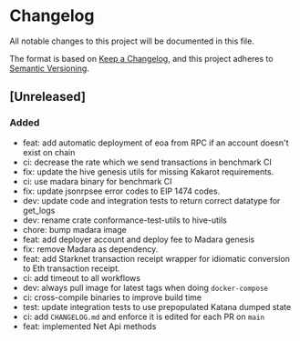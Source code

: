 # Changelog

All notable changes to this project will be documented in this file.

The format is based on [Keep a Changelog](https://keepachangelog.com/en/1.0.0/),
and this project adheres to
[Semantic Versioning](https://semver.org/spec/v2.0.0.html).

## [Unreleased]

### Added

- feat: add automatic deployment of eoa from RPC if an account doesn't exist on chain
- ci: decrease the rate which we send transactions in benchmark CI
- fix: update the hive genesis utils for missing Kakarot requirements.
- ci: use madara binary for benchmark CI
- fix: update jsonrpsee error codes to EIP 1474 codes.
- dev: update code and integration tests to return correct datatype for get_logs
- dev: rename crate conformance-test-utils to hive-utils
- chore: bump madara image
- feat: add deployer account and deploy fee to Madara genesis
- fix: remove Madara as dependency.
- feat: add Starknet transaction receipt wrapper for idiomatic conversion to Eth
  transaction receipt.
- ci: add timeout to all workflows
- dev: always pull image for latest tags when doing `docker-compose`
- ci: cross-compile binaries to improve build time
- test: update integration tests to use prepopulated Katana dumped state
- ci: add `CHANGELOG.md` and enforce it is edited for each PR on `main`
- feat: implemented Net Api methods
